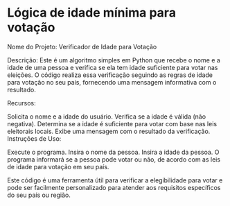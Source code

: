 # Lógica de idade mínima para votação

Nome do Projeto: Verificador de Idade para Votação

Descrição:
Este é um algoritmo simples em Python que recebe o nome e a idade de uma pessoa e verifica se ela tem idade suficiente para votar nas eleições. O código realiza essa verificação seguindo as regras de idade para votação no seu país, fornecendo uma mensagem informativa com o resultado.

Recursos:

Solicita o nome e a idade do usuário.
Verifica se a idade é válida (não negativa).
Determina se a idade é suficiente para votar com base nas leis eleitorais locais.
Exibe uma mensagem com o resultado da verificação.
Instruções de Uso:

Execute o programa.
Insira o nome da pessoa.
Insira a idade da pessoa.
O programa informará se a pessoa pode votar ou não, de acordo com as leis de idade para votação em seu país.

Este código é uma ferramenta útil para verificar a elegibilidade para votar e pode ser facilmente personalizado para atender aos requisitos específicos do seu país ou região.
